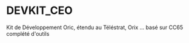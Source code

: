 # DEVKIT_CEO
Kit de Développement Oric, étendu au Téléstrat, Orix ... basé sur CC65 complété d'outils
